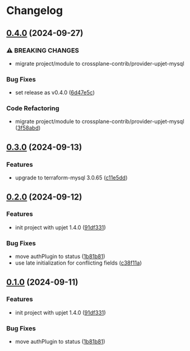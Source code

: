 # Changelog

## [0.4.0](https://github.com/crossplane-contrib/provider-upjet-mysql/compare/v0.3.0...v0.4.0) (2024-09-27)


### ⚠ BREAKING CHANGES

* migrate project/module to crossplane-contrib/provider-upjet-mysql

### Bug Fixes

* set release as v0.4.0 ([6d47e5c](https://github.com/crossplane-contrib/provider-upjet-mysql/commit/6d47e5c657f1d04f74e38b688adb9f97dd7bdd51))


### Code Refactoring

* migrate project/module to crossplane-contrib/provider-upjet-mysql ([3f58abd](https://github.com/crossplane-contrib/provider-upjet-mysql/commit/3f58abd2895eb71588eb24dad4d3cceb21db7121))

## [0.3.0](https://github.com/crossplane-contrib/provider-upjet-mysql/compare/v0.2.0...v0.3.0) (2024-09-13)


### Features

* upgrade to terraform-mysql 3.0.65 ([c11e5dd](https://github.com/crossplane-contrib/provider-upjet-mysql/commit/c11e5dd6bb2b4b8d97c9bbd31340552df3719f35))

## [0.2.0](https://github.com/crossplane-contrib/provider-upjet-mysql/compare/v0.1.0...v0.2.0) (2024-09-12)


### Features

* init project with upjet 1.4.0 ([91df331](https://github.com/crossplane-contrib/provider-upjet-mysql/commit/91df331c3c463cdba2e7fcd0867c84b867455f16))


### Bug Fixes

* move authPlugin to status ([1b81b81](https://github.com/crossplane-contrib/provider-upjet-mysql/commit/1b81b819c796be7523494c6a527131e05965ff4b))
* use late initialization for conflicting fields ([c38f11a](https://github.com/crossplane-contrib/provider-upjet-mysql/commit/c38f11af2ac37c92ca6dbda9a7f88625765b46b4))

## [0.1.0](https://github.com/crossplane-contrib/provider-upjet-mysql/compare/v0.0.0...v0.1.0) (2024-09-11)


### Features

* init project with upjet 1.4.0 ([91df331](https://github.com/crossplane-contrib/provider-upjet-mysql/commit/91df331c3c463cdba2e7fcd0867c84b867455f16))


### Bug Fixes

* move authPlugin to status ([1b81b81](https://github.com/crossplane-contrib/provider-upjet-mysql/commit/1b81b819c796be7523494c6a527131e05965ff4b))
